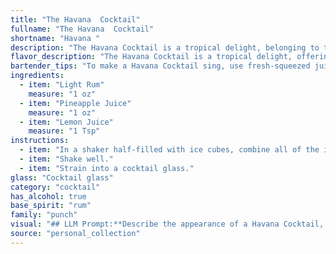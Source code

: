 ```yaml
---
title: "The Havana  Cocktail"
fullname: "The Havana  Cocktail"
shortname: "Havana "
description: "The Havana Cocktail is a tropical delight, belonging to the **Rum Punch** family.  Its origin is likely Cuban, blending the island's signature rum with the sweetness of pineapple and the tang of lemon, reflecting the vibrant flavors of the Caribbean. "
flavor_description: "The Havana Cocktail is a tropical delight, offering a refreshing blend of sweet and tart flavors. Light rum provides a subtle sweetness and a touch of warmth, while pineapple juice contributes a juicy, tropical sweetness. The lemon juice balances the sweetness with a bright acidity, creating a harmonious and thirst-quenching experience.  "
bartender_tips: "To make a Havana Cocktail sing, use fresh-squeezed juices for the brightest flavors.  Chill the ingredients beforehand, ensuring the pineapple juice is well-strained to avoid cloudy cocktails. Shake hard with ice to create a perfectly chilled and frothy drink. Garnish with a pineapple wedge for a tropical touch."
ingredients:
  - item: "Light Rum"
    measure: "1 oz"
  - item: "Pineapple Juice"
    measure: "1 oz"
  - item: "Lemon Juice"
    measure: "1 Tsp"
instructions:
  - item: "In a shaker half-filled with ice cubes, combine all of the ingredients."
  - item: "Shake well."
  - item: "Strain into a cocktail glass."
glass: "Cocktail glass"
category: "cocktail"
has_alcohol: true
base_spirit: "rum"
family: "punch"
visual: "## LLM Prompt:**Describe the appearance of a Havana Cocktail, made with light rum, pineapple juice, and lemon juice. Consider the following in your description:*** **Color:** Is it a vibrant, clear, or cloudy hue? What color does it resemble (e.g., sunshine, straw, amber)? * **Texture:** Is it smooth, frothy, layered, or contain any visible bits? * **Glassware:** What kind of glass would it be served in (e.g., highball, coupe, rocks glass)? * **Garnish:** What type of garnish would enhance the visual appeal of the cocktail (e.g., a pineapple wedge, a lemon twist, a sprig of mint)? * **Overall Impression:**  How would you describe the visual appeal of the cocktail?  Is it refreshing, elegant, tropical, or something else entirely? "
source: "personal_collection"
---
```



